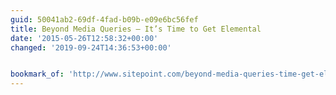 ```yaml
---
guid: 50041ab2-69df-4fad-b09b-e09e6bc56fef
title: Beyond Media Queries — It’s Time to Get Elemental
date: '2015-05-26T12:58:32+00:00'
changed: '2019-09-24T14:36:53+00:00'


bookmark_of: 'http://www.sitepoint.com/beyond-media-queries-time-get-elemental/'
---
```




